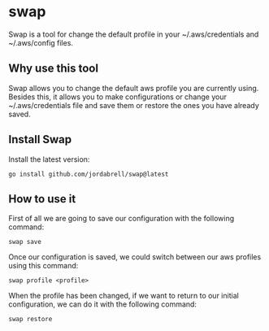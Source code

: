 # swap
Swap is a tool for change the default profile in your ~/.aws/credentials and ~/.aws/config files.

## Why use this tool
Swap allows you to change the default aws profile you are currently using. Besides this, it allows you to make configurations or change your ~/.aws/credentials file and save them or restore the ones you have already saved.

## Install Swap
Install the latest version:

``go install github.com/jordabrell/swap@latest ``

## How to use it
First of all we are going to save our configuration with the following command:

``swap save``

Once our configuration is saved, we could switch between our aws profiles using this command:

``swap profile <profile>``

When the profile has been changed, if we want to return to our initial configuration, we can do it with the following command:

``swap restore``
